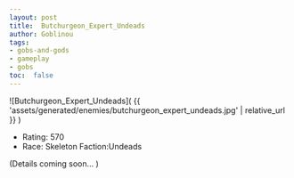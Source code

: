```yaml
---
layout: post
title:  Butchurgeon_Expert_Undeads
author: Goblinou
tags:
- gobs-and-gods
- gameplay
- gobs
toc:  false
---
```


![Butchurgeon_Expert_Undeads]( {{ 'assets/generated/enemies/butchurgeon_expert_undeads.jpg' | relative_url }} )
- Rating: 570
- Race: Skeleton  Faction:Undeads

(Details coming soon... )